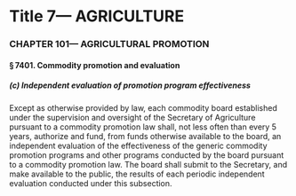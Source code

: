 
# Title 7— AGRICULTURE
### CHAPTER 101— AGRICULTURAL PROMOTION
#### § 7401. Commodity promotion and evaluation
##### (c) Independent evaluation of promotion program effectiveness

Except as otherwise provided by law, each commodity board established under the supervision and oversight of the Secretary of Agriculture pursuant to a commodity promotion law shall, not less often than every 5 years, authorize and fund, from funds otherwise available to the board, an independent evaluation of the effectiveness of the generic commodity promotion programs and other programs conducted by the board pursuant to a commodity promotion law. The board shall submit to the Secretary, and make available to the public, the results of each periodic independent evaluation conducted under this subsection.
